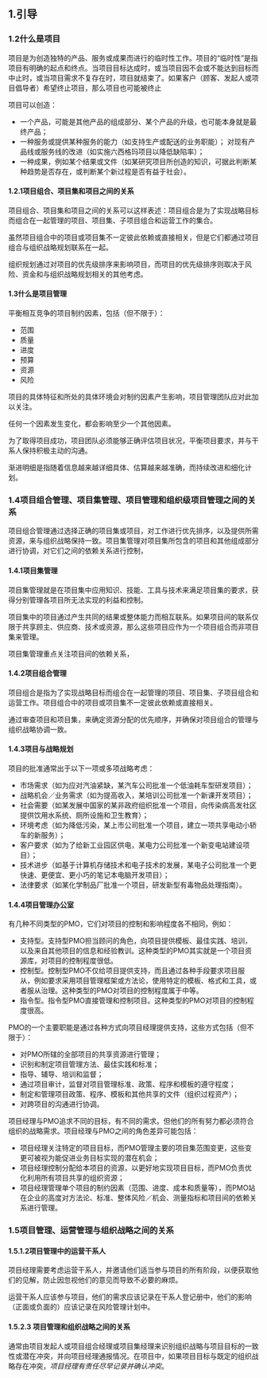 ## 1.引导
### 1.2什么是项目项目是为创造独特的产品、服务或成果而进行的临时性工作。项目的“临时性”是指项目有明确的起点和终点。当项目目标达成时，或当项目因不会或不能达到目标而中止时，或当项目需求不复存在时，项目就结束了。如果客户（顾客、发起人或项目倡导者）希望终止项目，那么项目也可能被终止
项目可以创造：

- 一个产品，可能是其他产品的组成部分、某个产品的升级，也可能本身就是最终产品；- 一种服务或提供某种服务的能力（如支持生产或配送的业务职能）；	对现有产品线或服务线的改进（如实施六西格玛项目以降低缺陷率）；- 一种成果，例如某个结果或文件（如某研究项目所创造的知识，可据此判断某种趋势是否存在，或判断某个新过程是否有益于社会）。#### 1.2.1项目组合、项目集和项目之间的关系
项目组合、项目集和项目之间的关系可以这样表述：项目组合是为了实现战略目标而组合在一起管理的项目、项目集、子项目组合和运营工作的集合。
虽然项目组合中的项目或项目集不一定彼此依赖或直接相关，但是它们都通过项目组合与组织战略规划联系在一起。
组织规划通过对项目的优先级排序来影响项目，而项目的优先级排序则取决于风险、资金和与组织战略规划相关的其他考虑。
#### 1.3什么是项目管理
平衡相互竞争的项目制约因素，包括（但不限于）：
- 范围- 质量- 进度- 预算- 资源- 风险项目的具体特征和所处的具体环境会对制约因素产生影响，项目管理团队应对此加以关注。
任何一个因素发生变化，都会影响至少一个其他因素。
为了取得项目成功，项目团队必须能够正确评估项目状况，平衡项目要求，并与干系人保持积极主动的沟通。
渐进明细是指随着信息越来越详细具体、估算越来越准确，而持续改进和细化计划。### 1.4项目组合管理、项目集管理、项目管理和组织级项目管理之间的关系
项目组合管理通过选择正确的项目集或项目，对工作进行优先排序，以及提供所需资源，来与组织战略保持一致。项目集管理对项目集所包含的项目和其他组成部分进行协调，对它们之间的依赖关系进行控制，
#### 1.4.1项目集管理
项目集管理就是在项目集中应用知识、技能、工具与技术来满足项目集的要求，获得分别管理各项目所无法实现的利益和控制。
项目集中的项目通过产生共同的结果或整体能力而相互联系。如果项目间的联系仅限于共享顾主、供应商、技术或资源，那么这些项目应作为一个项目组合而非项目集来管理。
项目集管理重点关注项目间的依赖关系，
#### 1.4.2项目组合管理
项目组合是指为了实现战略目标而组合在一起管理的项目、项目集、子项目组合和运营工作。项目组合中的项目或项目集不一定彼此依赖或直接相关。
通过审查项目和项目集，来确定资源分配的优先顺序，并确保对项目组合的管理与组织战略协调一致。
#### 1.4.3项目与战略规划
项目的批准通常出于以下一项或多项战略考虑：
- 市场需求（如为应对汽油紧缺，某汽车公司批准一个低油耗车型研发项目）；- 战略机会／业务需求（如为提高收入，某培训公司批准一个新课开发项目）；- 社会需要（如某发展中国家的某非政府组织批准一个项目，向传染病高发社区提供饮用水系统、厕所设施和卫生教育）；- 环境考虑（如为降低污染，某上市公司批准一个项目，建立一项共享电动小轿车的新服务）；- 客户要求（如为了给新工业园区供电，某电力公司批准一个新变电站建设项目）；- 技术进步（如基于计算机存储技术和电子技术的发展，某电子公司批准一个更快速、更便宜、更小巧的笔记本电脑开发项目）；- 法律要求（如某化学制品厂批准一个项目，研发新型有毒物品处理指南）。#### 1.4.4项目管理办公室
有几种不同类型的PMO，它们对项目的控制和影响程度各不相同，例如：
- 支持型。支持型PMO担当顾问的角色，向项目提供模板、最佳实践、培训，以及来自其他项目的信息和经验教训。这种类型的PMO其实就是一个项目资源库，对项目的控制程度很低。- 控制型。控制型PMO不仅给项目提供支持，而且通过各种手段要求项目服从，例如要求采用项目管理框架或方法论，使用特定的模板、格式和工具，或者服从治理。这种类型的PMO对项目的控制程度属于中等。- 指令型。指令型PMO直接管理和控制项目。这种类型的PMO对项目的控制程度很高。

PMO的一个主要职能是通过各种方式向项目经理提供支持，这些方式包括（但不限于）：

- 对PMO所辖的全部项目的共享资源进行管理；- 识别和制定项目管理方法、最佳实践和标准；- 指导、辅导、培训和监督；- 通过项目审计，监督对项目管理标准、政策、程序和模板的遵守程度；- 制定和管理项目政策、程序、模板和其他共享的文件（组织过程资产）；- 对跨项目的沟通进行协调。
	项目经理与PMO追求不同的目标，有不同的需求。但他们的所有努力都必须符合组织的战略需求。项目经理与PMO之间的角色差异可能包括：
- 项目经理关注特定的项目目标，而PMO管理主要的项目集范围变更，这些变更可被视为能促进业务目标实现的潜在机会；- 项目经理控制分配给本项目的资源，以更好地实现项目目标，而PMO负责优化利用所有项目共享的组织资源；- 项目经理管理单个项目的制约因素（范围、进度、成本和质量等），而PMO站在企业的高度对方法论、标准、整体风险／机会、测量指标和项目间的依赖关系进行管理。
### 1.5项目管理、运营管理与组织战略之间的关系#### 1.5.1.2项目管理中的运营干系人
项目经理需要考虑运营干系人，并邀请他们适当参与项目的所有阶段，以便获取他们的见解，防止因忽视他们的意见而导致不必要的麻烦。
运营干系人应该参与项目，他们的需求应该记录在干系人登记册中，他们的影响（正面或负面的）应该记录在风险管理计划中。
#### 1.5.2.3 项目管理和组织战略之间的关系

通常由项目发起人或项目组合经理或项目集经理来识别组织战略与项目目标的一致性或潜在冲突，并向项目经理通报情况。在项目中，如果项目目标与既定的组织战略存在冲突，_项目经理有责任尽早记录并确认冲突_。